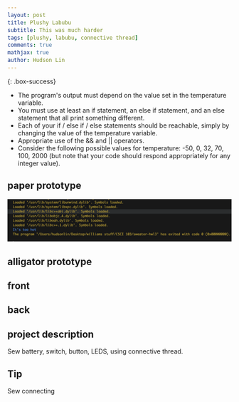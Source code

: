 ```yaml
---
layout: post
title: Plushy Labubu
subtitle: This was much harder
tags: [plushy, labubu, connective thread]
comments: true
mathjax: true
author: Hudson Lin
---
```


{: .box-success}
- The program's output must depend on the value set in the temperature variable.
- You must use at least an if statement, an else if statement, and an else statement that all print something different.
- Each of your if / else if / else statements should be reachable, simply by changing the value of the temperature variable.
- Appropriate use of the && and || operators.
- Consider the following possible values for temperature: -50, 0, 32, 70, 100, 2000 (but note that your code should respond appropriately for any integer value).

## paper prototype
![vscode](https://raw.githubusercontent.com/huddylin2/huddylin2.github.io/master/assets/img/sweater.png)
## alligator prototype
## front
## back
## project description
Sew battery, switch, button, LEDS, using connective thread.
## Tip
Sew connecting 
